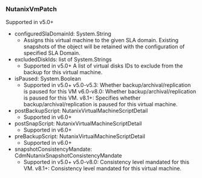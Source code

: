 ### NutanixVmPatch
Supported in v5.0+

- configuredSlaDomainId: System.String
  - Assigns this virtual machine to the given SLA domain. Existing snapshots of the object will be retained with the configuration of specified SLA Domain.
- excludedDiskIds: list of System.Strings
  - Supported in v5.0+
  A list of virtual disks IDs to exclude from the backup for this virtual machine.
- isPaused: System.Boolean
  - Supported in v5.0+
  v5.0-v5.3: Whether backup/archival/replication is paused for this VM
  v6.0-v8.0: Whether backup/archival/replication is paused for this VM.
  v8.1+: Specifies whether backup/archival/replication is paused for this virtual machine.
- postBackupScript: NutanixVirtualMachineScriptDetail
  - Supported in v6.0+
- postSnapScript: NutanixVirtualMachineScriptDetail
  - Supported in v6.0+
- preBackupScript: NutanixVirtualMachineScriptDetail
  - Supported in v6.0+
- snapshotConsistencyMandate: CdmNutanixSnapshotConsistencyMandate
  - Supported in v5.0+
  v5.0-v8.0: Consistency level mandated for this VM.
  v8.1+: Consistency level mandated for this virtual machine.
